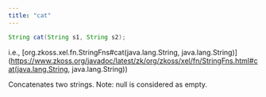 ```yaml
---
title: "cat"
---
```


```java
String cat(String s1, String s2);
```

  
i.e.,
[org.zkoss.xel.fn.StringFns#cat(java.lang.String, java.lang.String)](https://www.zkoss.org/javadoc/latest/zk/org/zkoss/xel/fn/StringFns.html#cat(java.lang.String, java.lang.String))

Concatenates two strings. Note: null is considered as empty.


